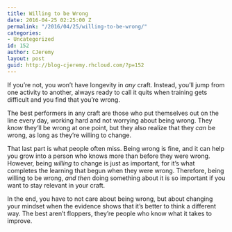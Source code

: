 ```yaml
---
title: Willing to be Wrong
date: 2016-04-25 02:25:00 Z
permalink: "/2016/04/25/willing-to-be-wrong/"
categories:
- Uncategorized
id: 152
author: CJeremy
layout: post
guid: http://blog-cjeremy.rhcloud.com/?p=152
---
```


If you&#8217;re not, you won&#8217;t have longevity in _any_ craft. Instead, you&#8217;ll jump from one activity to another, always ready to call it quits when training gets difficult and you find that you&#8217;re wrong.

The best performers in any craft are those who put themselves out on the line every day, working hard and not worrying about being wrong. They _know_ they&#8217;ll be wrong at one point, but they also realize that they _can_ be wrong, as long as they&#8217;re willing to change.

That last part is what people often miss. Being wrong is fine, and it can help you grow into a person who knows more than before they were wrong. However, being _willing_ to change is just as important, for it&#8217;s what completes the learning that begun when they were wrong. Therefore, being willing to be wrong, _and then_ doing something about it is so important if you want to stay relevant in your craft.

In the end, you have to not care about being wrong, but about changing your mindset when the evidence shows that it&#8217;s better to think a different way. The best aren&#8217;t floppers, they&#8217;re people who know what it takes to improve.